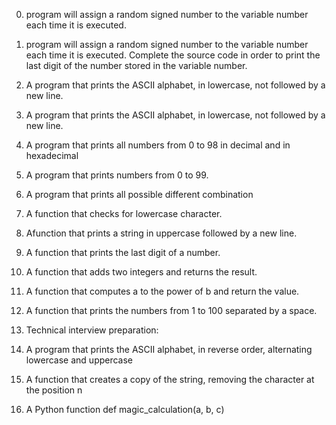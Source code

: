 0. program will assign a random signed number to the variable number each time it is executed.
1. program will assign a random signed number to the variable number each time it is executed. Complete the source code in order to print the last digit of the number stored in the variable number.

2. A program that prints the ASCII alphabet, in lowercase, not followed by a new line.
3. A program that prints the ASCII alphabet, in lowercase, not followed by a new line.
4. A program that prints all numbers from 0 to 98 in decimal and in hexadecimal 
5. A program that prints numbers from 0 to 99.
6. A program that prints all possible different combination
7. A function that checks for lowercase character.
8. Afunction that prints a string in uppercase followed by a new line.
9. A function that prints the last digit of a number.
10. A  function that adds two integers and returns the result.
11. A function that computes a to the power of b and return the value.
12. A  function that prints the numbers from 1 to 100 separated by a space.
13. Technical interview preparation:
14. A  program that prints the ASCII alphabet, in reverse order, alternating lowercase and uppercase 
15. A function that creates a copy of the string, removing the character at the position n
16. A Python function def magic_calculation(a, b, c)
